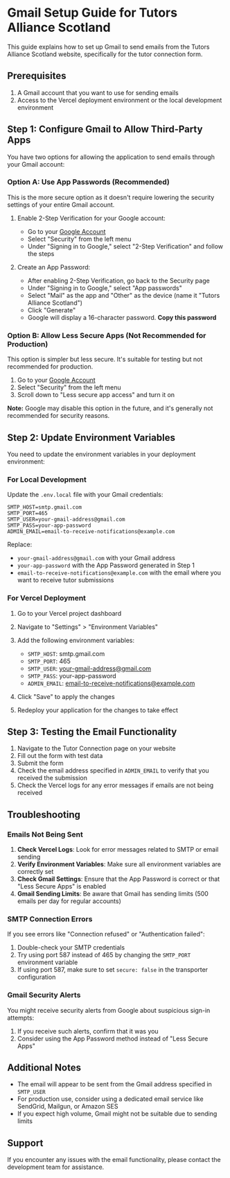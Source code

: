 # Gmail Setup Guide for Tutors Alliance Scotland

This guide explains how to set up Gmail to send emails from the Tutors Alliance Scotland website, specifically for the tutor connection form.

## Prerequisites

1. A Gmail account that you want to use for sending emails
2. Access to the Vercel deployment environment or the local development environment

## Step 1: Configure Gmail to Allow Third-Party Apps

You have two options for allowing the application to send emails through your Gmail account:

### Option A: Use App Passwords (Recommended)

This is the more secure option as it doesn't require lowering the security settings of your entire Gmail account.

1. Enable 2-Step Verification for your Google account:
   - Go to your [Google Account](https://myaccount.google.com/)
   - Select "Security" from the left menu
   - Under "Signing in to Google," select "2-Step Verification" and follow the steps

2. Create an App Password:
   - After enabling 2-Step Verification, go back to the Security page
   - Under "Signing in to Google," select "App passwords"
   - Select "Mail" as the app and "Other" as the device (name it "Tutors Alliance Scotland")
   - Click "Generate"
   - Google will display a 16-character password. **Copy this password**

### Option B: Allow Less Secure Apps (Not Recommended for Production)

This option is simpler but less secure. It's suitable for testing but not recommended for production.

1. Go to your [Google Account](https://myaccount.google.com/)
2. Select "Security" from the left menu
3. Scroll down to "Less secure app access" and turn it on

**Note:** Google may disable this option in the future, and it's generally not recommended for security reasons.

## Step 2: Update Environment Variables

You need to update the environment variables in your deployment environment:

### For Local Development

Update the `.env.local` file with your Gmail credentials:

```
SMTP_HOST=smtp.gmail.com
SMTP_PORT=465
SMTP_USER=your-gmail-address@gmail.com
SMTP_PASS=your-app-password
ADMIN_EMAIL=email-to-receive-notifications@example.com
```

Replace:
- `your-gmail-address@gmail.com` with your Gmail address
- `your-app-password` with the App Password generated in Step 1
- `email-to-receive-notifications@example.com` with the email where you want to receive tutor submissions

### For Vercel Deployment

1. Go to your Vercel project dashboard
2. Navigate to "Settings" > "Environment Variables"
3. Add the following environment variables:
   - `SMTP_HOST`: smtp.gmail.com
   - `SMTP_PORT`: 465
   - `SMTP_USER`: your-gmail-address@gmail.com
   - `SMTP_PASS`: your-app-password
   - `ADMIN_EMAIL`: email-to-receive-notifications@example.com

4. Click "Save" to apply the changes
5. Redeploy your application for the changes to take effect

## Step 3: Testing the Email Functionality

1. Navigate to the Tutor Connection page on your website
2. Fill out the form with test data
3. Submit the form
4. Check the email address specified in `ADMIN_EMAIL` to verify that you received the submission
5. Check the Vercel logs for any error messages if emails are not being received

## Troubleshooting

### Emails Not Being Sent

1. **Check Vercel Logs**: Look for error messages related to SMTP or email sending
2. **Verify Environment Variables**: Make sure all environment variables are correctly set
3. **Check Gmail Settings**: Ensure that the App Password is correct or that "Less Secure Apps" is enabled
4. **Gmail Sending Limits**: Be aware that Gmail has sending limits (500 emails per day for regular accounts)

### SMTP Connection Errors

If you see errors like "Connection refused" or "Authentication failed":

1. Double-check your SMTP credentials
2. Try using port 587 instead of 465 by changing the `SMTP_PORT` environment variable
3. If using port 587, make sure to set `secure: false` in the transporter configuration

### Gmail Security Alerts

You might receive security alerts from Google about suspicious sign-in attempts:

1. If you receive such alerts, confirm that it was you
2. Consider using the App Password method instead of "Less Secure Apps"

## Additional Notes

- The email will appear to be sent from the Gmail address specified in `SMTP_USER`
- For production use, consider using a dedicated email service like SendGrid, Mailgun, or Amazon SES
- If you expect high volume, Gmail might not be suitable due to sending limits

## Support

If you encounter any issues with the email functionality, please contact the development team for assistance.
